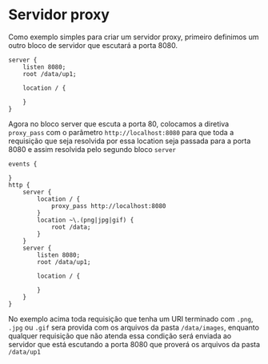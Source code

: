 # Servidor proxy

Como exemplo simples para criar um servidor proxy, primeiro definimos um outro
bloco de servidor que escutará a porta 8080.

```
server {
    listen 8080;
    root /data/up1;

    location / {

    }
}
```

Agora no bloco server que escuta a porta 80, colocamos a diretiva `proxy_pass`
com o parâmetro `http://localhost:8080` para que toda a requisição que seja
resolvida por essa location seja passada para a porta 8080 e assim resolvida
pelo segundo bloco `server`

```
events {

}
http {
    server {
        location / {
            proxy_pass http://localhost:8080
        }
        location ~\.(png|jpg|gif) {
            root /data;
        }
    }
    server {
        listen 8080;
        root /data/up1;

        location / {

        }
    }
}
```

No exemplo acima toda requisição que tenha um URI terminado com `.png`, `.jpg`
ou `.gif` sera provida com os arquivos da pasta `/data/images`, enquanto
qualquer requisição que não atenda essa condição será enviada ao servidor que
está escutando a porta 8080 que proverá os arquivos da pasta `/data/up1`
